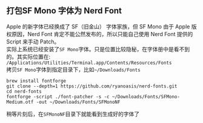 ## 打包SF Mono 字体为 Nerd Font
Apple 的新字体已经换成了 SF（旧金山） 字体家族，但 SF Mono 由于 Apple 版权原因，Nerd Font 肯定不能公然发布的，所以只能自己使用 Nerd Font 提供的 Script 来手动 Patch。  
实际上系统已经安装了``SF Mono``字体。只是位置比较隐秘，在字体册中是看不到的。其实际位置在:
``/Applications/Utilities/Terminal.app/Contents/Resources/Fonts``  
拷贝``SF Mono``字体到指定目录下，比如``~/Downloads/Fonts``
```
brew install fontforge
git clone --depth=1 https://github.com/ryanoasis/nerd-fonts.git
cd nerd-fonts
fontforge -script ./font-patcher -s -c ~/Downloads/Fonts/SFMono-Medium.otf -out ~/Downloads/Fonts/SFMonoNF
```
稍等片刻后，在``SFMonoNF``目录下就能看到生成好的字体了